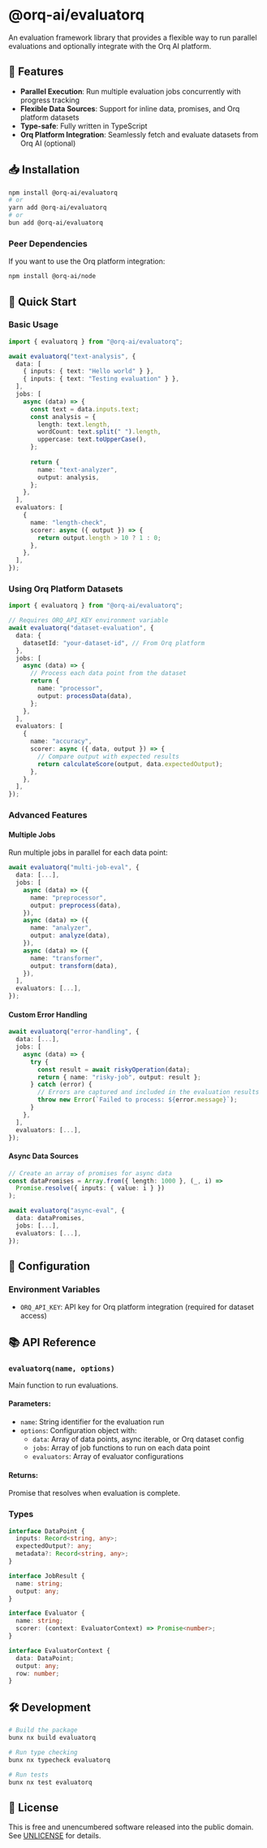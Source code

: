 # @orq-ai/evaluatorq

An evaluation framework library that provides a flexible way to run parallel evaluations and optionally integrate with the Orq AI platform.

## 🎯 Features

- **Parallel Execution**: Run multiple evaluation jobs concurrently with progress tracking
- **Flexible Data Sources**: Support for inline data, promises, and Orq platform datasets
- **Type-safe**: Fully written in TypeScript
- **Orq Platform Integration**: Seamlessly fetch and evaluate datasets from Orq AI (optional)

## 📥 Installation

```bash
npm install @orq-ai/evaluatorq
# or
yarn add @orq-ai/evaluatorq
# or
bun add @orq-ai/evaluatorq
```

### Peer Dependencies

If you want to use the Orq platform integration:

```bash
npm install @orq-ai/node
```

## 🚀 Quick Start

### Basic Usage

```typescript
import { evaluatorq } from "@orq-ai/evaluatorq";

await evaluatorq("text-analysis", {
  data: [
    { inputs: { text: "Hello world" } },
    { inputs: { text: "Testing evaluation" } },
  ],
  jobs: [
    async (data) => {
      const text = data.inputs.text;
      const analysis = {
        length: text.length,
        wordCount: text.split(" ").length,
        uppercase: text.toUpperCase(),
      };
      
      return {
        name: "text-analyzer",
        output: analysis,
      };
    },
  ],
  evaluators: [
    {
      name: "length-check",
      scorer: async ({ output }) => {
        return output.length > 10 ? 1 : 0;
      },
    },
  ],
});
```

### Using Orq Platform Datasets

```typescript
import { evaluatorq } from "@orq-ai/evaluatorq";

// Requires ORQ_API_KEY environment variable
await evaluatorq("dataset-evaluation", {
  data: {
    datasetId: "your-dataset-id", // From Orq platform
  },
  jobs: [
    async (data) => {
      // Process each data point from the dataset
      return {
        name: "processor",
        output: processData(data),
      };
    },
  ],
  evaluators: [
    {
      name: "accuracy",
      scorer: async ({ data, output }) => {
        // Compare output with expected results
        return calculateScore(output, data.expectedOutput);
      },
    },
  ],
});
```

### Advanced Features

#### Multiple Jobs

Run multiple jobs in parallel for each data point:

```typescript
await evaluatorq("multi-job-eval", {
  data: [...],
  jobs: [
    async (data) => ({
      name: "preprocessor",
      output: preprocess(data),
    }),
    async (data) => ({
      name: "analyzer",
      output: analyze(data),
    }),
    async (data) => ({
      name: "transformer",
      output: transform(data),
    }),
  ],
  evaluators: [...],
});
```

#### Custom Error Handling

```typescript
await evaluatorq("error-handling", {
  data: [...],
  jobs: [
    async (data) => {
      try {
        const result = await riskyOperation(data);
        return { name: "risky-job", output: result };
      } catch (error) {
        // Errors are captured and included in the evaluation results
        throw new Error(`Failed to process: ${error.message}`);
      }
    },
  ],
  evaluators: [...],
});
```

#### Async Data Sources

```typescript
// Create an array of promises for async data
const dataPromises = Array.from({ length: 1000 }, (_, i) => 
  Promise.resolve({ inputs: { value: i } })
);

await evaluatorq("async-eval", {
  data: dataPromises,
  jobs: [...],
  evaluators: [...],
});
```

## 🔧 Configuration

### Environment Variables

- `ORQ_API_KEY`: API key for Orq platform integration (required for dataset access)

## 📚 API Reference

### `evaluatorq(name, options)`

Main function to run evaluations.

#### Parameters:

- `name`: String identifier for the evaluation run
- `options`: Configuration object with:
  - `data`: Array of data points, async iterable, or Orq dataset config
  - `jobs`: Array of job functions to run on each data point
  - `evaluators`: Array of evaluator configurations

#### Returns:

Promise that resolves when evaluation is complete.

### Types

```typescript
interface DataPoint {
  inputs: Record<string, any>;
  expectedOutput?: any;
  metadata?: Record<string, any>;
}

interface JobResult {
  name: string;
  output: any;
}

interface Evaluator {
  name: string;
  scorer: (context: EvaluatorContext) => Promise<number>;
}

interface EvaluatorContext {
  data: DataPoint;
  output: any;
  row: number;
}
```

## 🛠️ Development

```bash
# Build the package
bunx nx build evaluatorq

# Run type checking
bunx nx typecheck evaluatorq

# Run tests
bunx nx test evaluatorq
```

## 📄 License

This is free and unencumbered software released into the public domain. See [UNLICENSE](https://unlicense.org) for details.